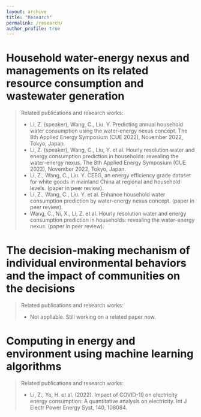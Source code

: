 ```yaml
---
layout: archive
title: "Research"
permalink: /research/
author_profile: true
---
```



Household water-energy nexus and managements on its related resource consumption and wastewater generation
======
> Related publications and research works:
> + Li, Z. (speaker), Wang, C., Liu. Y. Predicting annual household water consumption using the water-energy nexus concept. The 8th Applied Energy Symposium (CUE 2022), November 2022, Tokyo, Japan.
> + Li, Z. (speaker), Wang, C., Liu, Y. et al. Hourly resolution water and energy consumption prediction in households: revealing the water-energy nexus. The 8th Applied Energy Symposium (CUE 2022), November 2022, Tokyo, Japan.
> + Li, Z., Wang, C., Liu. Y. CEEG, an energy efficiency grade dataset for white goods in mainland China at regional and household levels. (paper in peer review).
> + Li, Z., Wang, C., Liu. Y. et al. Enhance household water consumption prediction by water-energy nexus concept. (paper in peer review).
> + Wang, C., Ni, X., Li, Z. et al. Hourly resolution water and energy consumption prediction in households: revealing the water-energy nexus. (paper in peer review).

The decision-making mechanism of individual environmental behaviors and the impact of communities on the decisions
======
> Related publications and research works:
> + Not appliable. Still working on a related paper now.

Computing in energy and environment using machine learning algorithms
======
> Related publications and research works:
> + Li, Z., Ye, H. et al. (2022). Impact of COVID-19 on electricity energy consumption: A quantitative analysis on electricity. Int J Electr Power Energy Syst, 140, 108084.

